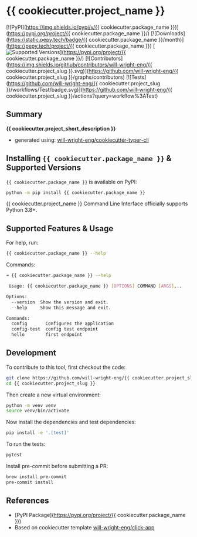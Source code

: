 # {{ cookiecutter.project_name }}

[![PyPI](https://img.shields.io/pypi/v/{{ cookiecutter.package_name }})](https://pypi.org/project/{{ cookiecutter.package_name }}/)
[![Downloads](https://static.pepy.tech/badge/{{ cookiecutter.package_name }}/month)](https://pepy.tech/project/{{ cookiecutter.package_name }})
[![Supported Versions](https://img.shields.io/badge/python-3.8%20%7C%203.9%20%7C%203.10%20%7C%203.11-blue)](https://pypi.org/project/{{ cookiecutter.package_name }}/)
[![Contributors](https://img.shields.io/github/contributors/will-wright-eng/{{ cookiecutter.project_slug }}.svg)](https://github.com/will-wright-eng/{{ cookiecutter.project_slug }}/graphs/contributors)
[![Tests](https://github.com/will-wright-eng/{{ cookiecutter.project_slug }}/workflows/Test/badge.svg)](https://github.com/will-wright-eng/{{ cookiecutter.project_slug }}/actions?query=workflow%3ATest)

## Summary

**{{ cookiecutter.project_short_description }}**

- generated using: [will-wright-eng/cookiecutter-typer-cli](https://github.com/will-wright-eng/cookiecutter-typer-cli)

## Installing `{{ cookiecutter.package_name }}` & Supported Versions

`{{ cookiecutter.package_name }}` is available on PyPI:

```bash
python -m pip install {{ cookiecutter.package_name }}
```

{{ cookiecutter.project_name }} Command Line Interface officially supports Python 3.8+.

## Supported Features & Usage

For help, run:

```bash
{{ cookiecutter.package_name }} --help
```

Commands:

```bash
➜ {{ cookiecutter.package_name }} --help

 Usage: {{ cookiecutter.package_name }} [OPTIONS] COMMAND [ARGS]...

Options:
  --version  Show the version and exit.
  --help     Show this message and exit.

Commands:
  config       Configures the application
  config-test  config test endpoint
  hello        first endpoint
```

## Development

To contribute to this tool, first checkout the code:

```bash
git clone https://github.com/will-wright-eng/{{ cookiecutter.project_slug }}.git
cd {{ cookiecutter.project_slug }}
```

Then create a new virtual environment:

```bash
python -m venv venv
source venv/bin/activate
```

Now install the dependencies and test dependencies:

```bash
pip install -e '.[test]'
```

To run the tests:

```bash
pytest
```

Install pre-commit before submitting a PR:

```bash
brew install pre-commit
pre-commit install
```

## References

- [PyPI Package](https://pypi.org/project/{{ cookiecutter.package_name }})
- Based on cookiecutter template [will-wright-eng/click-app](https://github.com/will-wright-eng/click-app)
